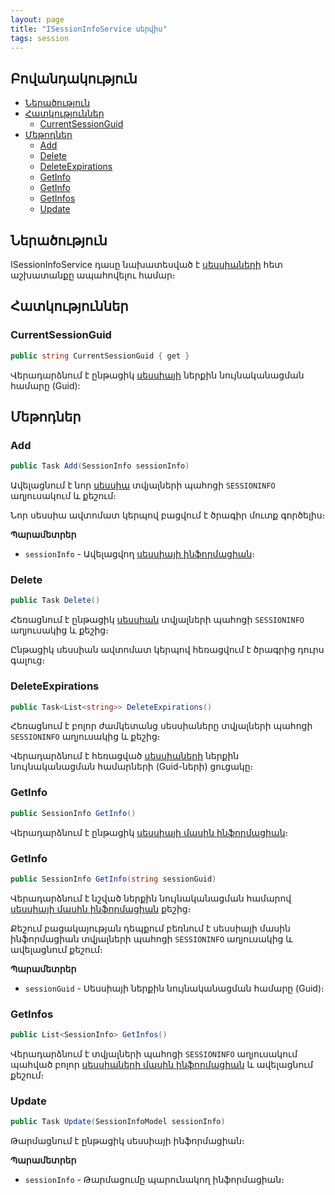 ```yaml
---
layout: page
title: "ISessionInfoService սերվիս" 
tags: session
---
```


## Բովանդակություն

- [Ներածություն](#ներածություն)
- [Հատկություններ](#հատկություններ)
  - [CurrentSessionGuid](#currentsessionguid)
- [Մեթոդներ](#մեթոդներ)
  - [Add](#add)
  - [Delete](#delete)
  - [DeleteExpirations](#deleteexpirations)
  - [GetInfo](#getinfo)
  - [GetInfo](#getinfo-1)
  - [GetInfos](#getinfos)
  - [Update](#update)

## Ներածություն

ISessionInfoService դասը նախատեսված է [սեսսիաների](../definitions/session_info.md) հետ աշխատանքը ապահովելու համար։

## Հատկություններ

### CurrentSessionGuid

```c#
public string CurrentSessionGuid { get }
```

Վերադարձնում է ընթացիկ [սեսսիայի](../definitions/session_info.md) ներքին նույնականացման համարը (Guid):

## Մեթոդներ

### Add

```c#
public Task Add(SessionInfo sessionInfo)
```

Ավելացնում է նոր [սեսսիա](../definitions/session_info.md) տվյալների պահոցի `SESSIONINFO` աղյուսակում և քեշում։

Նոր սեսսիա ավտոմատ կերպով բացվում է ծրագիր մուտք գործելիս։

**Պարամետրեր**

* `sessionInfo` - Ավելացվող [սեսսիայի ինֆորմացիան](../definitions/session_info.md)։

### Delete

```c#
public Task Delete()
```

Հեռացնում է ընթացիկ [սեսսիան](../definitions/session_info.md) տվյալների պահոցի `SESSIONINFO` աղյուսակից և քեշից։

Ընթացիկ սեսսիան ավտոմատ կերպով հեռացվում է ծրագրից դուրս գալուց։

### DeleteExpirations

```c#
public Task<List<string>> DeleteExpirations()
```

Հեռացնում է բոլոր ժամկետանց սեսսիաները տվյալների պահոցի `SESSIONINFO` աղյուսակից և քեշից։

Վերադարձնում է հեռացված [սեսսիաների](../definitions/session_info.md) ներքին նույնականացման համարների (Guid-ների) ցուցակը։

### GetInfo

```c#
public SessionInfo GetInfo()
```

Վերադարձնում է ընթացիկ [սեսսիայի մասին ինֆորմացիան](../definitions/session_info.md)։

### GetInfo

```c#
public SessionInfo GetInfo(string sessionGuid)
```

Վերադարձնում է նշված ներքին նույնականացման համարով [սեսսիայի մասին ինֆորմացիան](../definitions/session_info.md) քեշից։

Քեշում բացակայության դեպքում բեռնում է սեսսիայի մասին ինֆորմացիան տվյալների պահոցի `SESSIONINFO` աղյուսակից և ավելացնում քեշում։

**Պարամետրեր**

* `sessionGuid` - Սեսսիայի ներքին նույնականացման համարը (Guid)։

### GetInfos

```c#
public List<SessionInfo> GetInfos()
```

Վերադարձնում է տվյալների պահոցի `SESSIONINFO` աղյուսակում պահված բոլոր [սեսսիաների մասին ինֆորմացիան](../definitions/session_info.md) և ավելացնում քեշում։

### Update

```c#
public Task Update(SessionInfoModel sessionInfo)
```

Թարմացնում է ընթացիկ սեսսիայի ինֆորմացիան։

**Պարամետրեր**

* `sessionInfo` - Թարմացումը պարունակող ինֆորմացիան։


